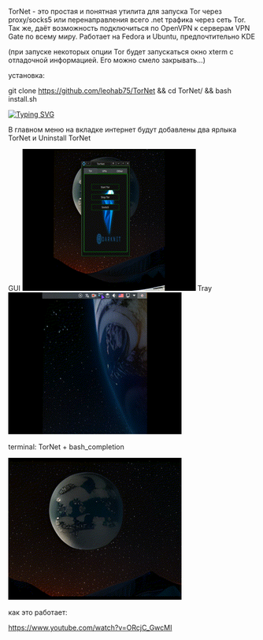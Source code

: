 TorNet - это простая и понятная утилита для запуска Tor через proxy/socks5 или перенаправления всего .net трафика через сеть Tor. Так же, даёт возможность подключиться по OpenVPN к серверам VPN Gate по всему миру.
Работает на Fedora и Ubuntu, предпочтительно KDE 

(при запуске некоторых опции Tor будет запускаться окно xterm с отладочной информацией. Его можно смело закрывать...)

установка:

git clone https://github.com/leohab75/TorNet && cd TorNet/ && bash install.sh

[![Typing SVG](https://readme-typing-svg.herokuapp.com?color=%2336BCF7&lines=TorNet+use+Tor+and+VPNGate)](https://git.io/typing-svg)

В главном меню на вкладке интернет будут добавлены два ярлыка TorNet и Uninstall TorNet

GUI
![screen-gif](./TorNet_1.gif)
Tray
![screen-gif](./TorNet_3.gif)

terminal: TorNet + bash_completion

![screen-gif](./TorNet_2.gif)

как это работает:

https://www.youtube.com/watch?v=ORcjC_GwcMI
